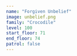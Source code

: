 ```yaml
---
name: "Forgiven Unbelief"
image: unbelief.png
family: "Crocodile"
level: 100
start_floor: 71
end_floor: 74
patrol: false
---
```

